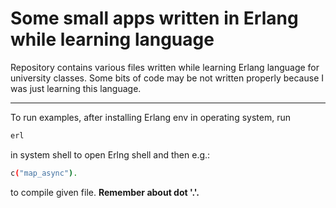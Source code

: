 # Some small apps written in Erlang while learning language

Repository contains various files written while learning Erlang language for university classes. Some bits of code may be not written properly because I was just learning this language.

------------------------------------------------

To run examples, after installing Erlang env in operating system, run

```sh
erl
```

in system shell to open Erlng shell and then e.g.:

```sh
c("map_async").
```

to compile given file. **Remember about dot '.'.**
